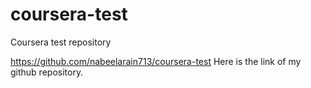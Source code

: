 # coursera-test
Coursera test repository

https://github.com/nabeelarain713/coursera-test Here is the link of my github repository.
